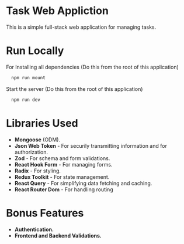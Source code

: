 # Task Web Appliction

This is a simple full-stack web application for managing tasks.

# Run Locally

For Installing all dependencies (Do this from the root of this application)

```bash
  npm run mount
```

Start the server (Do this from the root of this application)

```bash
  npm run dev
```

# Libraries Used

- **Mongoose** (ODM).
- **Json Web Token** - For securily transmitting information and for authorization.
- **Zod** - For schema and form validations.
- **React Hook Form** - For managing forms.
- **Radix** - For styling.
- **Redux Toolkit** - For state management.
- **React Query** - For simplifying data fetching and caching.
- **React Router Dom** - For handling routing

# Bonus Features

- **Authentication.**
- **Frontend and Backend Validations.**
